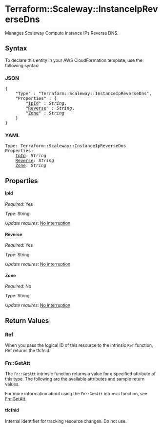 # Terraform::Scaleway::InstanceIpReverseDns

Manages Scaleway Compute Instance IPs Reverse DNS.

## Syntax

To declare this entity in your AWS CloudFormation template, use the following syntax:

### JSON

<pre>
{
    "Type" : "Terraform::Scaleway::InstanceIpReverseDns",
    "Properties" : {
        "<a href="#ipid" title="IpId">IpId</a>" : <i>String</i>,
        "<a href="#reverse" title="Reverse">Reverse</a>" : <i>String</i>,
        "<a href="#zone" title="Zone">Zone</a>" : <i>String</i>
    }
}
</pre>

### YAML

<pre>
Type: Terraform::Scaleway::InstanceIpReverseDns
Properties:
    <a href="#ipid" title="IpId">IpId</a>: <i>String</i>
    <a href="#reverse" title="Reverse">Reverse</a>: <i>String</i>
    <a href="#zone" title="Zone">Zone</a>: <i>String</i>
</pre>

## Properties

#### IpId

_Required_: Yes

_Type_: String

_Update requires_: [No interruption](https://docs.aws.amazon.com/AWSCloudFormation/latest/UserGuide/using-cfn-updating-stacks-update-behaviors.html#update-no-interrupt)

#### Reverse

_Required_: Yes

_Type_: String

_Update requires_: [No interruption](https://docs.aws.amazon.com/AWSCloudFormation/latest/UserGuide/using-cfn-updating-stacks-update-behaviors.html#update-no-interrupt)

#### Zone

_Required_: No

_Type_: String

_Update requires_: [No interruption](https://docs.aws.amazon.com/AWSCloudFormation/latest/UserGuide/using-cfn-updating-stacks-update-behaviors.html#update-no-interrupt)

## Return Values

### Ref

When you pass the logical ID of this resource to the intrinsic `Ref` function, Ref returns the tfcfnid.

### Fn::GetAtt

The `Fn::GetAtt` intrinsic function returns a value for a specified attribute of this type. The following are the available attributes and sample return values.

For more information about using the `Fn::GetAtt` intrinsic function, see [Fn::GetAtt](https://docs.aws.amazon.com/AWSCloudFormation/latest/UserGuide/intrinsic-function-reference-getatt.html).

#### tfcfnid

Internal identifier for tracking resource changes. Do not use.


